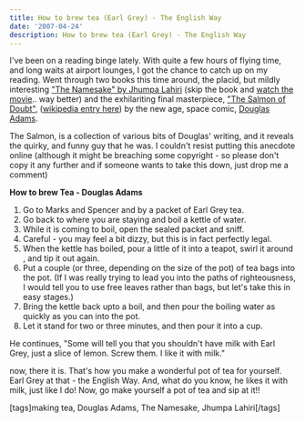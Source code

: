 ```yaml
---
title: How to brew tea (Earl Grey) - The English Way
date: '2007-04-24'
description: How to brew tea (Earl Grey) - The English Way
---
```


I've been on a reading binge lately. With quite a few hours of flying time, and long waits at airport lounges, I got the chance to catch up on my reading. Went through two books this time around, the placid, but mildly interesting ["The Namesake" by Jhumpa Lahiri][0] (skip the book and [watch the movie][1].. way better) and the exhilariting final masterpiece, ["The Salmon of Doubt",][2] ([wikipedia entry here][3]) by the new age, space comic, [Douglas][4] [Adams][5].

The Salmon, is a collection of various bits of Douglas' writing, and it reveals the quirky, and funny guy that he was. I couldn't resist putting this anecdote online (although it might be breaching some copyright - so please don't copy it any further and if someone wants to take this down, just drop me a comment)

**How to brew Tea - Douglas Adams**

1. Go to Marks and Spencer and by a packet of Earl Grey tea.
2. Go back to where you are staying and boil a kettle of water.
3. While it is coming to boil, open the sealed packet and sniff.
4. Careful - you may feel a bit dizzy, but this is in fact perfectly legal.
5. When the kettle has boiled, pour a little of it into a teapot, swirl it around , and tip it out again.
6. Put a couple (or three, depending on the size of the pot) of tea bags into the pot. (If I was really trying to lead you into the paths of righteousness, I would tell you to use free leaves rather than bags, but let's take this in easy stages.)
7. Bring the kettle back upto a boil, and then pour the boiling water as quickly as you can into the pot.
8. Let it stand for two or three minutes, and then pour it into a cup.

He continues, "Some will tell you that you shouldn't have milk with Earl Grey, just a slice of lemon. Screw them. I like it with milk."

now, there it is. That's how you make a wonderful pot of tea for yourself. Earl Grey at that - the English Way. And, what do you know, he likes it with milk, just like I do! Now, go make yourself a pot of tea and sip at it!!

\[tags\]making tea, Douglas Adams, The Namesake, Jhumpa Lahiri\[/tags\]


[0]: http://www.amazon.com/Namesake-Novel-Jhumpa-Lahiri/dp/0395927218
[1]: http://www.imdb.com/title/tt0433416/
[2]: http://www.amazon.com/Salmon-Doubt-Hitchhiking-Galaxy-Last/dp/1400045088
[3]: http://en.wikipedia.org/wiki/The_Salmon_of_Doubt
[4]: http://www.douglasadams.com/
[5]: http://en.wikipedia.org/wiki/Douglas_Adams